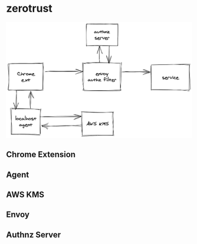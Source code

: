 # zerotrust

![diagram](./images/diagram.png)


## Chrome Extension

## Agent

## AWS KMS

## Envoy

## Authnz Server
